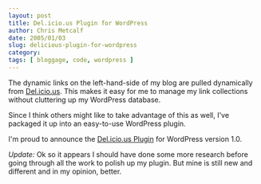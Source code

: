 ```yaml
---
layout: post
title: Del.icio.us Plugin for WordPress
author: Chris Metcalf
date: 2005/01/03
slug: delicious-plugin-for-wordpress
category: 
tags: [ bloggage, code, wordpress ]
---
```


The dynamic links on the left-hand-side of my blog are pulled dynamically from <a href="http://del.icio.us">Del.icio.us</a>. This makes it easy for me to manage my link collections without cluttering up my WordPress database.

Since I think others might like to take advantage of this as well, I've packaged it up into an easy-to-use WordPress plugin.

I'm proud to announce the <a href="/wiki/index.php/DeliciousPlugin">Del.icio.us Plugin</a> for WordPress version 1.0.

<em>Update:</em> Ok so it appears I should have done some more research before going through all the work to polish up my plugin. But mine is still new and different and in my opinion, better.
